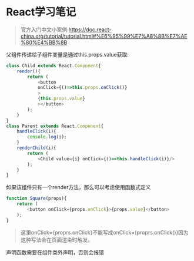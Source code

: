# React学习笔记

> 官方入门中文小案例:https://doc.react-china.org/tutorial/tutorial.html#%E6%95%99%E7%A8%8B%E7%AE%80%E4%BB%8B

父组件传递给子组件变量是通过this.props.value获取:
```js
class Child extends React.Component{
	render(){
    	return (
        	<button 
            onClick={()=>this.props.onClick()}
            >
            {this.props.value}
            ></button>
        );
    }
}
class Parent extends React.Component{
	handleClick(i){
    	console.log(i);
    }
	renderChild(i){
    	return (
        	<Child value={i} onClick={()=>this.handleClick(i)}/>
        );
    }
}
```


如果该组件只有一个render方法，那么可以考虑使用函数式定义
```js
function Square(props){
	return (
    	<button onClick={props.onClick}>{props.value}</button>
    );
}
```
> 这里onClick={proprs.onClick}不能写成onClick={proprs.onClick()}因为这种写法会在页面渲染时触发。

声明函数需要在组件类外声明，否则会报错